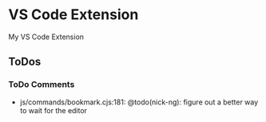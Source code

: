 # VS Code Extension

My VS Code Extension

## ToDos

### ToDo Comments

- js/commands/bookmark.cjs:181: @todo(nick-ng): figure out a better way to wait for the editor
